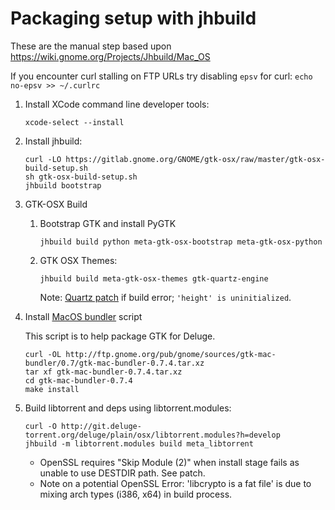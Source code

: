 # Packaging setup with jhbuild

These are the manual step based upon https://wiki.gnome.org/Projects/Jhbuild/Mac_OS

If you encounter curl stalling on FTP URLs try disabling `epsv` for curl:
`echo no-epsv >> ~/.curlrc`

1.  Install XCode command line developer tools:

        xcode-select --install

1.  Install jhbuild:

        curl -LO https://gitlab.gnome.org/GNOME/gtk-osx/raw/master/gtk-osx-build-setup.sh
        sh gtk-osx-build-setup.sh
        jhbuild bootstrap

1.  GTK-OSX Build

    1.  Bootstrap GTK and install PyGTK

            jhbuild build python meta-gtk-osx-bootstrap meta-gtk-osx-python

    1.  GTK OSX Themes:

            jhbuild build meta-gtk-osx-themes gtk-quartz-engine

        Note: ​[Quartz patch] if build error; `'height' is uninitialized`.

1.  Install [MacOS bundler] script

    This script is to help package GTK for Deluge.

        curl -OL http://ftp.gnome.org/pub/gnome/sources/gtk-mac-bundler/0.7/gtk-mac-bundler-0.7.4.tar.xz
        tar xf gtk-mac-bundler-0.7.4.tar.xz
        cd gtk-mac-bundler-0.7.4
        make install

1.  Build libtorrent and deps using ​libtorrent.modules:

        curl -O http://git.deluge-torrent.org/deluge/plain/osx/libtorrent.modules?h=develop
        jhbuild -m libtorrent.modules build meta_libtorrent

    - OpenSSL requires "Skip Module (2)" when install stage fails as unable to use DESTDIR path. See ​patch.
    - Note on a potential OpenSSL Error: 'libcrypto is a fat file' is due to mixing arch types (i386, x64) in build process.

[quartz patch]: https://www.xpra.org/trac/attachment/ticket/533/quartz-style-fix.patch
[macos bundler]: https://wiki.gnome.org/Projects/GTK%2B/OSX/Bundling
